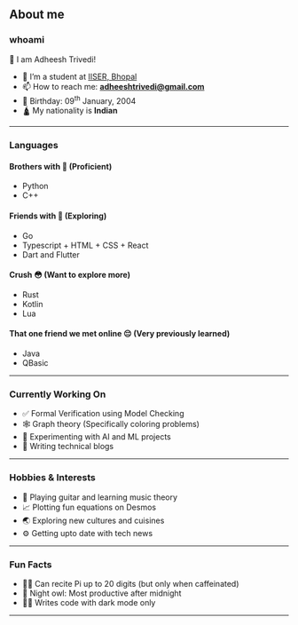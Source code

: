 ## About me

### whoami

👋 I am Adheesh Trivedi!

- 🔭 I’m a student at [IISER, Bhopal](https://www.iiserb.ac.in/)
- 📫 How to reach me: **adheeshtrivedi@gmail.com**
- 🎂 Birthday: 09<sup>th</sup> January, 2004
- 🛕 My nationality is **Indian**

----

### Languages

#### Brothers with 🤙 (Proficient)
- Python
- C++

#### Friends with 🤝 (Exploring)
- Go
- Typescript + HTML + CSS + React
- Dart and Flutter

#### Crush 😳 (Want to explore more)
- Rust
- Kotlin
- Lua

#### That one friend we met online 😔 (Very previously learned)
- Java
- QBasic

----

### Currently Working On

- ✅ Formal Verification using Model Checking
- 🕸️ Graph theory (Specifically coloring problems)
- 🤖 Experimenting with AI and ML projects
- 📝 Writing technical blogs

----

### Hobbies & Interests

- 🎸 Playing guitar and learning music theory
- 📈 Plotting fun equations on Desmos
- 🌏 Exploring new cultures and cuisines
- ⚙️ Getting upto date with tech news

----

### Fun Facts

- 🦸‍♂️ Can recite Pi up to 20 digits (but only when caffeinated)
- 🦉 Night owl: Most productive after midnight
- 🧑‍💻 Writes code with dark mode only

----

